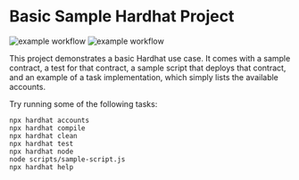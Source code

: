 # Basic Sample Hardhat Project

![example workflow](https://github.com/chee-chyuan/erc20_contract/actions/workflows/test.yml/badge.svg) ![example workflow](https://github.com/chee-chyuan/erc20_contract/actions/workflows/slither.yml/badge.svg)


This project demonstrates a basic Hardhat use case. It comes with a sample contract, a test for that contract, a sample script that deploys that contract, and an example of a task implementation, which simply lists the available accounts.

Try running some of the following tasks:

```shell
npx hardhat accounts
npx hardhat compile
npx hardhat clean
npx hardhat test
npx hardhat node
node scripts/sample-script.js
npx hardhat help
```
